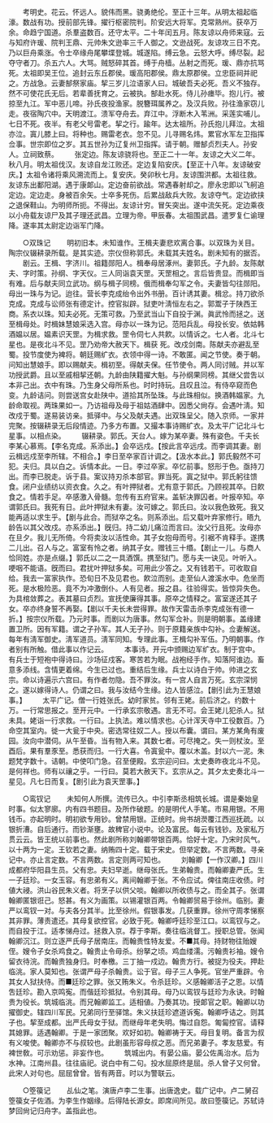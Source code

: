 <!-- { "loadSidebar": true } -->
　　考明史。花云。怀远人。貌伟而黑。骁勇绝伦。至正十三年。从明太祖起临濠。数战有功。授前部先锋。擢行枢密院判。阶安远大将军。克常熟州。获卒万余。命趋宁国道。杀羣盗数百。还守太平。二十年闰五月。陈友谅以舟师来寇。云与知府许瑗、院判王鼎、元帅朱文逊率三千人御之。文逊战死。友谅攻三日不克。乃以巨舟乘涨。令士卒缘舟尾攀堞登城。城遂陷。缚云急。云怒大呼。缚尽裂。起夺守者刀。杀五六人。大骂。贼怒碎其首。缚于舟樯。丛射之而死。瑗、鼎亦抗骂死。太祖即吴王位。追封云东丘郡侯。瑗高阳郡侯。鼎太原郡侯。立忠臣祠并祀之。方战急。云妻郜祭家庙。挈三岁儿泣语家人曰。城破吾夫必死。吾义不独存。然不可使花氏无后。若辈善抚育之。云被执。郜赴水死。侍儿孙瘗毕。抱儿行。被掠至九江。军中恶儿啼。孙氏夜投渔家。脱簪珥属养之。及汉兵败。孙往渔家窃儿走。夜宿陶穴中。天明渡江。溃军夺舟去。弃江中。浮断木入苇洲。采莲实哺儿。七日不死。夜半。有老父号雷老。挈之行。踰年。达太祖所。孙氏抱儿拜泣。太祖亦泣。寘儿膝上曰。将种也。赐雷老衣。忽不见。儿寻赐名炜。累官水军左卫指挥佥事。世宗即位之岁。其五世孙为辽复州卫指挥。请于朝。赠郜贞烈夫人。孙安人。立祠致蔡。 
　　张定边。陈友谅骁将也。至正二十一年。友谅之大义二年。秋八月。明太祖伐汉。友谅自龙江败还。定边复陷安庆。【至正十八年。友谅破安庆。】太祖令诸将乘风溯流而上。复安庆。癸卯秋七月。友谅围洪都。太祖往救。友谅东出鄱阳湖。遇于康郞山。定边奋前欲战。常遇春射却之。廖永忠即以飞舸追定边。定边走。身被百余矢。士卒多死伤。后累战敌兵大败。友谅夺气。定边欲挟之退保鞋山。为明师所扼。不得出。友谅计穷。冒矢突出。遂中流矢死。定边乘夜以小舟载友谅尸及其子理还武昌。立理为帝。甲辰春。太祖围武昌。遣罗复仁谕理降。遂率其太尉定边诣军门降。 


　　○双珠记 
　　明初旧本。未知谁作。王楫夫妻悲欢离合事。以双珠为关目。陶宗仪辍耕录所载。是其实迹。宗仪但称郭氏。未载其夫姓名。剧未知有的据否。 
　　剧云。王楫、字济川。祖籍郧阳人。楫奉母居涿州。妻郭氏。子九龄。友陈献夫、字时策。孙纲、字天仪。三人同诣袁天罡。天罡相之。言后皆贵显。而楫即当有难。后与献夫同立武功。纲与楫子同榜。俄而楫奉勾军之令。夫妻皆勾往郧阳。母出一珠与为记。迨往。营长李克成绐令出外书册。百计诱其妻。楫忿。持刀欲杀克成。克成与讼师张有德定计。控官拟辟。狱吏叶淸恒左右之。郭鬻子于陕西王商。系衣以珠。知夫必死。无策可救。乃至武当山下自投于渊。眞武怜而拯之。送至楫母处。时楫妹慧娘采选入宫。母亦以一珠为记。范阳兵乱。母投长安。依姑韩酒媪以居。媪素识天罡。为楫求救。罡令伺七人共飮。以情诉之。七人者。北斗七星也。是夜北斗不见。罡乃劝帝大赦天下。楫获 死。改戍剑南。陈献夫亦避乱至蜀。投节度使为裨将。朝廷赐纩衣。衣领中得一诗。不敢匿。闻之节使。奏于朝。问知出慧娘手。即以赐献夫。楫初至。得献夫保。任节使令。两人同讨贼。并以军功授武爵。且以至戚相挈还朝。九龄由陕籍擢大魁。与孙纲果同榜。其继父尝吿以本非己出。衣中有珠。乃生身父母所系也。时时持玩。且叹且泣。有侍卒窥而色变。九龄诘问。则尝送宫女赴陕中。道拾其所坠珠。与此珠相似。换酒韩媪家。九龄命取视。两珠果如一。乃访祖母及母于祖姑酒肆中。因悉父尙存。会遇叶淸。知改戍于蜀。遂易装访亲。抵驿中。与父及献夫遇。出双珠呈父。随入京师。一家并完聚。按辍耕录无后段情迹。乃多方布置。又撮本事诗赐纩衣。及太平广记北斗七星事。以相点染。 
　　辍耕录。郭氏。天台人。嫁为某卒妻。殊有姿色。千夫长李某心慕焉。【李名克成。系添出。】会卒远戍。【按此言卒远戌。而李调其妻。剧云楫远戍至李所辖。不相合。】李日至卒家百计调之。【汲水本此。】郭氏毅然不可犯。夫归。具以白之。诉情本此。一日。李过卒家。卒忆前事。怒形于色。亟持刀出。而李已脱走。诉于县。案议持刃杀本部官。罪当死。寘之狱中。郭氏躬往馈食。闭户业绩纺以资衣食。久之。有叶押狱者。尤有意于郭氏。乃顾视其卒。日飮食之。情若手足。卒感激入骨髓。忽传有五府官来。盖斩决罪囚者。叶报卒知。卒谓郭氏曰。我死有日。此叶押狱未有妻。汝可嫁之。郭氏曰。汝以我色致死。我又能再适以求生乎。【剧与此合。而狱卒之名。则系添出。后又载叶弃家修行。晤九龄告以其父改戍。亦系添出。】旣归。持二幼儿痛泣而言曰。汝父行且死。汝母亦在旦夕。我儿无所倚。今将卖汝以活性命。其子女抱母而号。引裾不肯释手。遂携二儿出。召人与之。富室有怜之者。纳其子女。赠钱三十缗。【剧止一儿。与商人恰同姓。亦是点缀。】郭氏以二之一具酒馔。携至狱门。愿与夫一诀见。叶听入。哽咽不能语。旣而曰。君扰叶押狱多矣。可用此少答之。又有钱若干。可收取自给。我去一富家执作。恐旬日不及见君也。飮泣而别。走至仙人渡溪水中。危坐而死。是水极险恶。竟不为冲激倒仆。人有见者。报之县。往验得实。皆惊异失色。为具棺敛葬之。表其墓曰贞烈。宣抚使廉得其事。原卒之情释之。富室遂还其子女。卒亦终身誓不再娶。【剧以千夫长未尝得罪。故作天雷击杀李克成张有德一折。】按宗仪所载。乃元时事。而剧以为唐事。然勾军佥补。则是明朝事。盖缘建置卫所。因有军籍。谓之子孙军。其人无子孙。则于原籍亲族中勾补。佥妻解送。每年有淸军御史。淸军道员。淸军同知。专理此事。王楫勾补军伍。乃明朝事。作者别有所触。借此事以作记云。 
　　本事诗。开元中颁赐边军纩衣。制于宫中。有兵士于短袍中得诗曰。沙场征戍客。寒苦若为眠。战袍经手作。知落阿谁边。畜意多添线。含情更着绵。今生已过也。重结后生缘。兵士以诗白于帅。帅进之玄宗。命以诗遍示六宫曰。有作者勿隐。吾不罪汝。有一宫人自言万死。玄宗深悯之。遂以嫁得诗人。仍谓之曰。我与汝结今生缘。边人皆感泣。【剧引此为王慧娘事。】 
　　太平广记。僧一行姓张氏。幼时家贫。邻有王姥。前后济之。约数十万。一行常思报之。至开元中。一行承玄宗敬遇。言无不可。会王姥儿犯杀人。狱未具。姥诣一行求救。一行曰。上执法。难以情求也。心计浑天寺中工役数百。乃命空其室内。徙一大瓮于中央。密选常往奴二人。授以布囊。谓曰。某方某角有废园。汝向中潜伺。从午至昏。当有物入来。其数七者。可尽掩之。失一则杖汝。至酉后。果有羣豕至。悉获而归。一行大喜。令寘瓮中。覆以木盖。封以六一泥。朱题梵字数十。诘朝。中使叩门急。召至便殿。玄宗迎问曰。太史奏昨夜北斗不见。是何祥也。师有以禳之乎。一行曰。莫若大赦天下。玄宗从之。其夕太史奏北斗一星见。凡七日而复。【剧引此为袁天罡事。】 


　　○鸾钗记 
　　未知何人所撰。流传已久。中引李斯丞相筑长城。谓是秦始皇时事。似太寥廓。内有四书题目。及所作破题。的是明代人手笔。市易用银。不用钱币。亦起明时。明初欲专用钞。曾禁用银。正统时。尙书胡濙覆江西巡抚疏。以银折漕。自后通行。而钞渐壅。故稗官小说中。论及富民。每云有钱钞。及家私万贯云云。皆王统以前事也。然此剧所称刘翰卿带银百两。恰好十定。乃宋时风气。以十两为一定。王钦若之妻。纳贿四十定。载于宋史。但举定数。不言两数。寻亲记中。亦止言定数。不言两数。言定则两可知也。 
　　刘翰卿【一作汉卿。】四川成都府华阳县生员。父有忠。夫妇早逝。继母张氏。生弟翰贵。而翰卿妻严氏。生一子廷珍。一女玉容。有忠弟有义。离间翰卿于张。不令应试。俾往南庄收债。时値大祲。洪山谷民朱义者。将烹子以供父啖。翰卿以所收债与之。而全其子。张谓翰卿匿银诳己。怒甚。有义为画策。以锡灌银百两。令翰卿贸易于徐州。临别。妻严以鸾钗一对。与夫各分其半。比至徐州。假银事发。几获重罪。徐州守周孝悌察其非罪。薄责遣还。其母复欲控官。必致于死。翰卿呼廷珍至江口。以鸾钗与之。而自投于江。适孝悌舟过。拯救入京。荐于李斯。奏往临洮督工。授职总管。张闻翰卿沉江。则立逐严氏母子居南庄。而翰贵性特友爱。不■其母。持财物往贻嫂侄。嫂令子女杀鸡食之。翰贵止令毋杀。纷拏之顷。鸡血缕濡。污翰贵衫袖。嫂令留衣待浣。而翰贵独身归。时奉檄。三丁抽一戍边。翰贵方行。被捉为役夫。押赴临洮。家人莫知也。张谓严母子杀翰贵。讼于官。母子三人争死。官坐严重辟。令其女人狱扶侍。而■廷珍之罪。张又贿朱义。令杀廷珍。义感翰卿活子之恩。以情吿廷珍。勘入京鸣寃。而偕廷珍抵狱。令别其母。母乃以鸾钗与廷珍为永诀。时翰贵为役长。筑城临洮。而兄翰卿监工。适相値。乃奏其功。授郞官之职。翰卿以功擢御史。辖四川军民。兄弟同行至驿馆。朱义扶廷珍遮道诉寃。翰卿呼诘之。则其子也。挈至成都。出严氏母女于狱。而继母年老失明。悔过自怨。匍匐控官。请释其媳罪。适遇翰卿。于是一家团聚。欢好如初。翰卿祷于天。母目复明。备言为叔有义唆使。翰卿亦不与叔较也。此剧虽形容母叔之恶。而兄弟妻子。孝友慈爱。有裨世敎。可示劝惩。非妄作也。 
　　筑城出内。有晏公庙。晏公佐禹治水。后为水神。江南州县。往往庙祀。说白中有二句。投水屈原终是屈。杀人曾子又何曾。此宋人对句也。屈屈曾曾。皆有两音。时以为警联云。 


　　○箜篌记 
　　乩仙之笔。演唐卢李二生事。出唐逸史。载广记中。卢二舅召箜篌女子佐酒。为李生作姻缘。后得陆长源女。即席间所见。故曰箜篌记。苏轼诗梦回尙记归舟字。盖指此也。 

